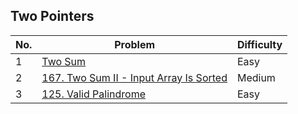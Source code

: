 ## Two Pointers

| No.  | Problem                                                                       | Difficulty |
|----|---------------------------------------------------------------------------------|------------|
| 1  | [Two Sum](https://leetcode.com/problems/two-sum/description/)                   | Easy       |
| 2  | [167. Two Sum II - Input Array Is Sorted](https://leetcode.com/problems/two-sum-ii-input-array-is-sorted/description/)                                     | Medium     |
| 3  | [125. Valid Palindrome](https://leetcode.com/problems/valid-palindrome/description/)                                     | Easy     |
